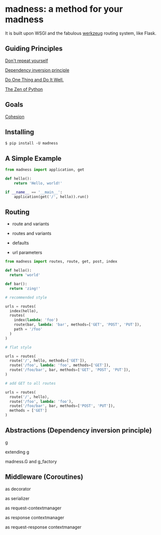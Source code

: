 # madness: a method for your madness

It is built upon WSGI and the fabulous [werkzeug](https://github.com/pallets/werkzeug) routing system, like Flask.



## Guiding Principles

[Don't repeat yourself](https://en.wikipedia.org/wiki/Don%27t_repeat_yourself)

[Dependency inversion principle](https://en.wikipedia.org/wiki/Dependency_inversion_principle)

[Do One Thing and Do It Well.](https://en.wikipedia.org/wiki/Unix_philosophy#Do_One_Thing_and_Do_It_Well)

[The Zen of Python](https://www.python.org/dev/peps/pep-0020/)

## Goals

[Cohesion](https://en.wikipedia.org/wiki/Cohesion_(computer_science))


## Installing

```console
$ pip install -U madness
```

## A Simple Example

```python
from madness import application, get

def hello():
    return 'Hello, world!'

if __name__ == '__main__':
    application(get('/', hello)).run()
```

## Routing

* route and variants

* routes and variants

* defaults

* url parameters

```python
from madness import routes, route, get, post, index

def hello():
  return 'world'

def bar():
  return 'zing!'

# recommended style

urls = routes(
  index(hello),
  routes(
    index(lambda: 'foo')
    route(bar, lambda: 'bar', methods=['GET', 'POST', 'PUT']),
    path = '/foo'
  )
)

# flat style

urls = routes(
  route('/', hello, methods=['GET']),
  route('/foo', lambda: 'foo', methods=['GET']),
  route('/foo/bar', bar, methods=['GET', 'POST', 'PUT']),
)

# add GET to all routes

urls = routes(
  route('/', hello),
  route('/foo', lambda: 'foo'),
  route('/foo/bar', bar, methods=['POST', 'PUT']),
  methods = ['GET']
)


```

## Abstractions (Dependency inversion principle)

g

extending g

madness.G and g_factory


## Middleware (Coroutines)

as decorator

as serializer

as request-contextmanager

as response contextmanager

as request-response contextmanager
